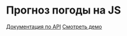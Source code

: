 ﻿# Прогноз погоды на JS

[Документация по API](https://www.weatherapi.com/docs/)
[Смотреть демо](https://romesalvs.github.io/Weather-app/)

